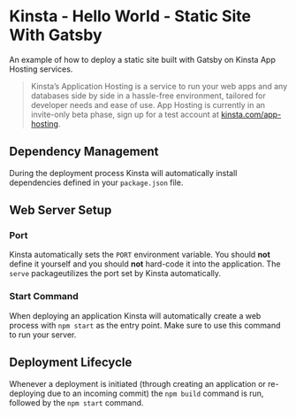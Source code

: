 # Kinsta - Hello World - Static Site With Gatsby
An example of how to deploy a static site built with Gatsby on Kinsta App Hosting services.

> Kinsta’s Application Hosting is a service to run your web apps and any databases side by side in a hassle-free environment, tailored for developer needs and ease of use. App Hosting is currently in an invite-only beta phase, sign up for a test account at [kinsta.com/app-hosting](https://kinsta.com/app-hosting).

## Dependency Management
During the deployment process Kinsta will automatically install dependencies defined in your `package.json` file.

## Web Server Setup

### Port
Kinsta automatically sets the `PORT` environment variable. You should **not** define it yourself and you should **not** hard-code it into the application. The `serve` packageutilizes the port set by Kinsta automatically. 

### Start Command
When deploying an application Kinsta will automatically create a web process with `npm start` as the entry point. Make sure to use this command to run your server. 

## Deployment Lifecycle
Whenever a deployment is initiated (through creating an application or re-deploying due to an incoming commit) the `npm build` command is run, followed by the `npm start` command.  